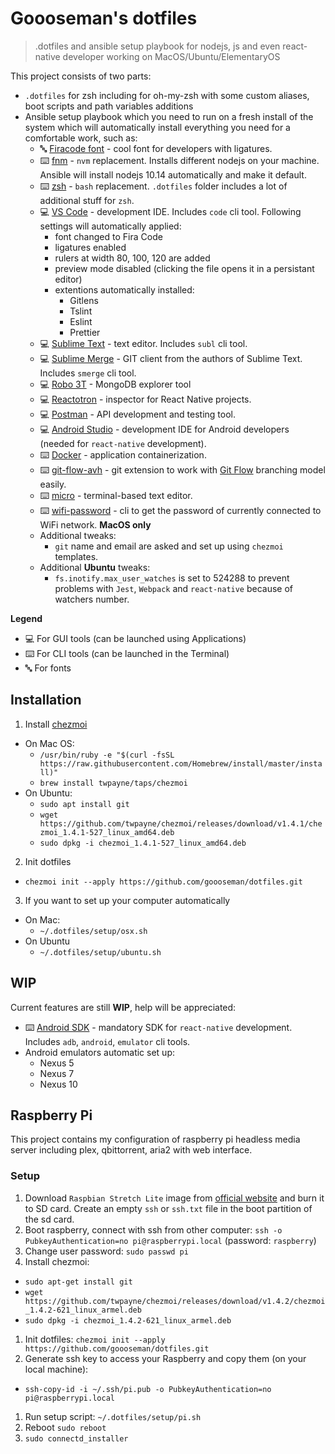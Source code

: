 # Goooseman's dotfiles

> .dotfiles and ansible setup playbook for nodejs, js and even react-native developer working on MacOS/Ubuntu/ElementaryOS

This project consists of two parts:

- `.dotfiles` for zsh including for oh-my-zsh with some custom aliases, boot scripts and path variables additions
- Ansible setup playbook which you need to run on a fresh install of the system which will automatically install everything you need for a comfortable work, such as:
    - 🔤 [Firacode font](https://app.programmingfonts.org/#firacode) - cool font for developers with ligatures.
    - ⌨️ [fnm](https://github.com/Schniz/fnm) - `nvm` replacement. Installs different nodejs on your machine. Ansible will install nodejs 10.14 automatically and make it default.
    - ⌨️ [zsh](https://ohmyz.sh/) - `bash` replacement. `.dotfiles` folder includes a lot of additional stuff for `zsh`.
    - 💻 [VS Code](https://code.visualstudio.com/) - development IDE. Includes `code` cli tool.
    Following settings will automatically applied:
        - font changed to Fira Code
        - ligatures enabled
        - rulers at width 80, 100, 120 are added
        - preview mode disabled (clicking the file opens it in a persistant editor)
        - extentions automatically installed:
            - Gitlens
            - Tslint
            - Eslint
            - Prettier
    - 💻 [Sublime Text](https://www.sublimetext.com/) - text editor. Includes `subl` cli tool.
    - 💻 [Sublime Merge](https://www.sublimemerge.com/) - GIT client from the authors of Sublime Text. Includes `smerge` cli tool.
    - 💻 [Robo 3T](https://robomongo.org/) - MongoDB explorer tool
    - 💻 [Reactotron](https://github.com/infinitered/reactotron) - inspector for React Native projects.
    - 💻 [Postman](https://www.getpostman.com/) - API development and testing tool.
    - 💻 [Android Studio](https://developer.android.com/studio) - development IDE for Android developers (needed for `react-native` development).
    - ⌨️ [Docker](https://www.docker.com/) - application containerization.
    - ⌨️ [git-flow-avh](https://github.com/petervanderdoes/gitflow-avh) - git extension to work with [Git Flow](https://danielkummer.github.io/git-flow-cheatsheet/) branching model easily.
    - ️️⌨️ [micro](https://github.com/zyedidia/micro) - terminal-based text editor.
    - ⌨️ [wifi-password](https://github.com/rauchg/wifi-password) - cli to get the password of currently connected to WiFi network. **MacOS only**
    - Additional tweaks:
        - `git` name and email are asked and set up using `chezmoi` templates.
    - Additional **Ubuntu** tweaks:
        - `fs.inotify.max_user_watches` is set to 524288 to prevent problems with `Jest`, `Webpack` and `react-native` because of watchers number.

**Legend** 
  - 💻 For GUI tools (can be launched using Applications)
  - ⌨️ For CLI tools (can be launched in the Terminal)
  - 🔤 For fonts

## Installation

1. Install [chezmoi](https://github.com/twpayne/chezmoi)
  - On Mac OS:
    - `/usr/bin/ruby -e "$(curl -fsSL https://raw.githubusercontent.com/Homebrew/install/master/install)"`
    - `brew install twpayne/taps/chezmoi`
  - On Ubuntu:
    - `sudo apt install git`
    - `wget https://github.com/twpayne/chezmoi/releases/download/v1.4.1/chezmoi_1.4.1-527_linux_amd64.deb`
    - `sudo dpkg -i chezmoi_1.4.1-527_linux_amd64.deb`
2. Init dotfiles
  - `chezmoi init --apply https://github.com/goooseman/dotfiles.git`
3. If you want to set up your computer automatically
  - On Mac:
    - `~/.dotfiles/setup/osx.sh`
  - On Ubuntu
    - `~/.dotfiles/setup/ubuntu.sh`

## WIP

Current features are still **WIP**, help will be appreciated:
- ⌨️ [Android SDK](https://developer.android.com/studio/releases/sdk-tools) - mandatory SDK for `react-native` development. Includes `adb`, `android`, `emulator` cli tools. 
- Android emulators automatic set up:
  - Nexus 5
  - Nexus 7
  - Nexus 10

## Raspberry Pi

This project contains my configuration of raspberry pi headless media server including plex, qbittorrent, aria2 with web interface.

### Setup

1. Download `Raspbian Stretch Lite` image from [official website](https://www.raspberrypi.org/downloads/raspbian/) and burn it to SD card. Create an empty `ssh` or `ssh.txt` file in the boot partition of the sd card.
1. Boot raspberry, connect with ssh from other computer: `ssh -o PubkeyAuthentication=no pi@raspberrypi.local` (password: `raspberry`)
1. Change user password: `sudo passwd pi`
1. Install chezmoi:
  - `sudo apt-get install git`
  - `wget https://github.com/twpayne/chezmoi/releases/download/v1.4.2/chezmoi_1.4.2-621_linux_armel.deb`
  - `sudo dpkg -i chezmoi_1.4.2-621_linux_armel.deb`
1. Init dotfiles: `chezmoi init --apply https://github.com/goooseman/dotfiles.git`
1. Generate ssh key to access your Raspberry and copy them (on your local machine):
  - `ssh-copy-id -i ~/.ssh/pi.pub -o PubkeyAuthentication=no pi@raspberrypi.local`
1. Run setup script: `~/.dotfiles/setup/pi.sh`
1. Reboot `sudo reboot`
1. `sudo connectd_installer`


